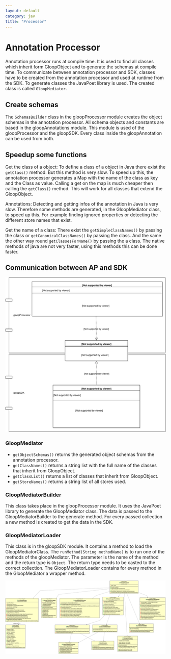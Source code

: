 ```yaml
---
layout: default
category: jav
title: "Processor"
---
```


# Annotation Processor

Annotation processor runs at compile time. It is used to find all classes which inherit form GloopObject and to generate the schemas at compile time. To communicate between annotation processor and SDK, classes have to be created from the annotation processor and used at runtime from the SDK. To generate classes the JavaPoet library is used. The created class is called `GloopMediator`.

## Create schemas

The `SchemasBuilder` class in the gloopProcessor module creates the object schemas in the annotation processor. All schema objects and constants are based in the gloopAnnotations module. This module is used of the gloopProcessor and the gloopSDK. Every class inside the gloopAnnotation can be used from both. 

## Speedup some functions

Get the class of a object: To define a class of a object in Java there exist the `getClass()` method. But this method is very slow. To speed up this, the annotation processor generates a Map with the name of the class as key and the Class as value. Calling a get on the map is much cheaper then calling the `getClass()` method. This will work for all classes that extend the GloopObject.

Annotations: Detecting and getting infos of the annotation in Java is very slow. Therefore some methods are generated, in the GloopMediator class, to speed up this. For example finding ignored properties or detecting the different store names that exist.

Get the name of a class: There exist the `getSimpleClassNames()` by passing the class or `getCanonicalClassNames()` by passing the class. And the same the other way round `getClassesForName()` by passing the a class. The native methods of java are not very faster, using this methods this can be done faster.

## Communication between AP and SDK

![Collection Serializer](../../images/gloopSDK-java/GloopMediator.svg)

### GloopMediator

* `getObjectSchemas()` returns the generated object schemas from the annotation processor.
* `getClassNames()` returns a string list with the full name of the classes that inherit from GloopObject.
* `getClassList()` returns a list of classes that inherit from GloopObject.
* `getStoreNames()` returns a string list of all stores used.

### GloopMediatorBuilder

This class takes place in the gloopProcessor module. It uses the JavaPoet library to generate the GloopMediator class. The data is passed to the GloopMediatorBuilder to the generate method. For every passed collection a new method is created to get the data in the SDK.

### GloopMediatorLoader

This class is in the gloopSDK module. It contains a method to load the GloopMediatorClass. The `runMethod(String methodName)` is to run one of the methods of the gloopMediator. The parameter is the name of the method and the return type is `Object`. The return type needs to be casted to the correct collection. The GloopMediatorLoader contains for every method in the GloopMediator a wrapper method.




![Collection Serializer](../../images/gloopSDK-java/AnnotationProcessor.png)
